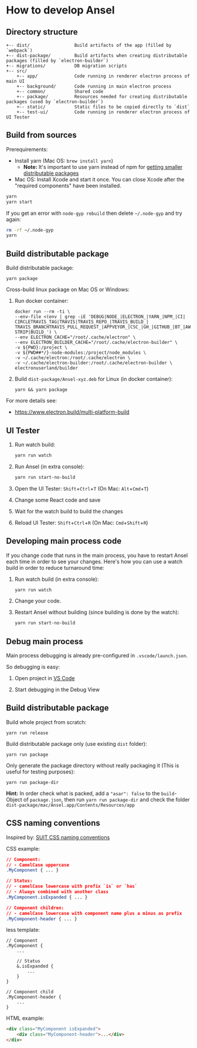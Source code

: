 How to develop Ansel
====================


Directory structure
-------------------

    +-- dist/                 Build artifacts of the app (filled by `webpack`)
    +-- dist-package/         Build artifacts when creating distributable packages (filled by `electron-builder`)
    +-- migrations/           DB migration scripts
    +-- src/
        +-- app/              Code running in renderer electron process of main UI
        +-- background/       Code running in main electron process
        +-- common/           Shared code
        +-- package/          Resources needed for creating distributable packages (used by `electron-builder`)
        +-- static/           Static files to be copied directly to `dist`
        +-- test-ui/          Code running in renderer electron process of UI Tester


Build from sources
------------------

Prerequirements:

  - Install yarn (Mac OS: `brew install yarn`)
    - **Note:** It's important to use yarn instead of npm for
      [getting smaller distributable packages](https://github.com/electron-userland/electron-builder/issues/1147#issuecomment-276284477)
  - Mac OS: Install Xcode and start it once. You can close Xcode after the "required components" have been installed.


```bash
yarn
yarn start
```

If you get an error with `node-gyp rebuild` then delete `~/.node-gyp` and try again:

```bash
rm -rf ~/.node-gyp
yarn
```


Build distributable package
---------------------------

Build distributable package:

    yarn package

Cross-build linux package on Mac OS or Windows:

  1.  Run docker container:

          docker run --rm -ti \
          --env-file <(env | grep -iE 'DEBUG|NODE_|ELECTRON_|YARN_|NPM_|CI|  CIRCLETRAVIS_TAG|TRAVIS|TRAVIS_REPO_|TRAVIS_BUILD_|  TRAVIS_BRANCHTRAVIS_PULL_REQUEST_|APPVEYOR_|CSC_|GH_|GITHUB_|BT_|AWS_|  STRIP|BUILD_') \
          --env ELECTRON_CACHE="/root/.cache/electron" \
          --env ELECTRON_BUILDER_CACHE="/root/.cache/electron-builder" \
          -v ${PWD}:/project \
          -v ${PWD##*/}-node-modules:/project/node_modules \
          -v ~/.cache/electron:/root/.cache/electron \
          -v ~/.cache/electron-builder:/root/.cache/electron-builder \
          electronuserland/builder

  2.  Build `dist-package/Ansel-xyz.deb` for Linux (in docker container):

          yarn && yarn package

For more details see:

  - https://www.electron.build/multi-platform-build


UI Tester
---------

1. Run watch build:
    ```bash
    yarn run watch
    ```

2. Run Ansel (in extra console):
    ```bash
    yarn run start-no-build
    ```

3. Open the UI Tester: `Shift`+`Ctrl`+`T` (On Mac: `Alt`+`Cmd`+`T`)

4. Change some React code and save

5. Wait for the watch build to build the changes

6. Reload UI Tester: `Shift`+`Ctrl`+`R` (On Mac: `Cmd`+`Shift`+`R`)



Developing main process code
----------------------------

If you change code that runs in the main process, you have to restart Ansel each time in order to see your changes.
Here's how you can use a watch build in order to reduce turnaround time:

1. Run watch build (in extra console):
    ```bash
    yarn run watch
    ```

2. Change your code.

3. Restart Ansel without building (since building is done by the watch):
    ```bash
    yarn run start-no-build
    ```



Debug main process
------------------

Main process debugging is already pre-configured in `.vscode/launch.json`.

So debugging is easy:

1. Open project in [VS Code](https://code.visualstudio.com/)

2. Start debugging in the Debug View



Build distributable package
---------------------------

Build whole project from scratch:

    yarn run release

Build distributable package only (use existing `dist` folder):

    yarn run package

Only generate the package directory without really packaging it (This is useful for testing purposes):

    yarn run package-dir

**Hint:** In order check what is packed, add a `"asar": false` to the `build`-Object of `package.json`, then run
`yarn run package-dir` and check the folder `dist-package/mac/Ansel.app/Contents/Resources/app`



CSS naming conventions
----------------------

Inspired by: [SUIT CSS naming conventions](https://github.com/suitcss/suit/blob/master/doc/naming-conventions.md)

CSS example:

```css
// Component:
// - CamelCase uppercase
.MyComponent { ... }

// Status:
// - camelCase lowercase with prefix `is` or `has`
// - Always combined with another class
.MyComponent.isExpanded { ... }

// Component children:
// - camelCase lowercase with component name plus a minus as prefix
.MyComponent-header { ... }
```

less template:

```less
// Component
.MyComponent {
    ...

    // Status
    &.isExpanded {
        ...
    }
}

// Component child
.MyComponent-header {
    ...
}
```

HTML example:

```html
<div class="MyComponent isExpanded">
    <div class="MyComponent-header">...</div>
</div>
```
